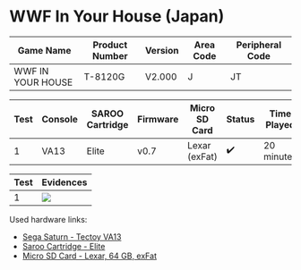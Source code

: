 # WWF In Your House (Japan)

| Game Name         | Product Number | Version | Area Code | Peripheral Code |
| ----------------- | -------------- | ------- | --------- | --------------- |
| WWF IN YOUR HOUSE | T-8120G        | V2.000  | J         | JT              |

| Test | Console | SAROO Cartridge | Firmware | Micro SD Card | Status             | Time Played |
| ---- | ------- | --------------- | -------- | ------------- | ------------------ | ----------- |
| 1    | VA13    | Elite           | v0.7     | Lexar (exFat) | :heavy_check_mark: | 20 minutes  |

| Test | Evidences                                                                                        |
| ---- | ------------------------------------------------------------------------------------------------ |
| 1    | [![](https://img.youtube.com/vi/2mkAvLmh9Sg/0.jpg)](https://www.youtube.com/watch?v=2mkAvLmh9Sg) |

Used hardware links:

- [Sega Saturn - Tectoy VA13](../../../../Info/Consoles/VA13/README.md)
- [Saroo Cartridge - Elite](../../../../Info/Cartridges/GuangzhouSanStarOnlineShop/1.6/README.md)
- [Micro SD Card - Lexar, 64 GB, exFat](../../../../Info/SdCards/Lexar/64GB/exfat/README.md)
